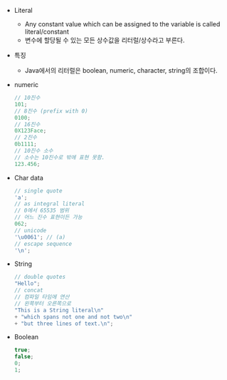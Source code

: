 - Literal
    - Any constant value which can be assigned to the variable is called literal/constant
    - 변수에 할당될 수 있는 모든 상수값을 리터럴/상수라고 부른다.
- 특징
    - Java에서의 리터럴은 boolean, numeric, character, string의 조합이다.
- numeric

    ```java
    // 10진수
    101;
    // 8진수 (prefix with 0)
    0100;
    // 16진수
    0X123Face;
    // 2진수
    0b1111;
    // 10진수 소수
    // 소수는 10진수로 밖에 표현 못함.
    123.456;
    ```

- Char data

    ```java
    // single quote
    'a';
    // as integral literal
    // 0에서 65535 범위
    // 어느 진수 표현이든 가능
    062;
    // unicode
    '\u0061'; // (a)
    // escape sequence
    '\n';
    ```

- String

    ```java
    // double quotes
    "Hello";
    // concat
    // 컴파일 타임에 연산
    // 왼쪽부터 오른쪽으로
    "This is a String literal\n"
    + "which spans not one and not two\n"
    + "but three lines of text.\n";
    ```

- Boolean

    ```java
    true;
    false;
    0;
    1;
    ```